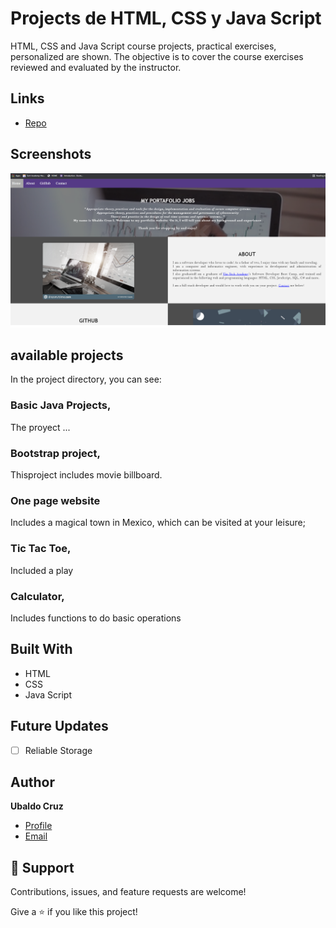 # Projects  de HTML, CSS y Java Script

HTML, CSS and Java Script course projects, practical exercises, personalized are shown.
The objective is to cover the course exercises reviewed and evaluated by the instructor.

## Links

- [Repo](https://ubcruzl.github.io "<pagina de perfil> My profile")

## Screenshots

![Home Page](/Basic_JavaScript_Projects/Images/principal.png "Home Page")

## available  projects

In the project directory, you can see:

### Basic Java Projects,

The proyect ...

### Bootstrap project,

Thisproject includes movie billboard.
### One page website

Includes a magical town in Mexico, which can be visited at your leisure;

### Tic Tac Toe,

Included a play

### Calculator,

Includes functions to do basic operations

## Built With

- HTML
- CSS
- Java  Script

## Future Updates

- [ ] Reliable Storage

## Author

**Ubaldo Cruz**

- [Profile](https://ubcruzl.github.io "Ubaldo Cruz L.")
- [Email](mailto:ubcruzl@gmail.com?subject=Hi "Hi!")

## 🤝 Support

Contributions, issues, and feature requests are welcome!

Give a ⭐️ if you like this project!